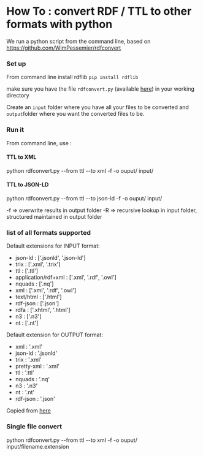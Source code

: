 # How To : convert RDF / TTL to other formats with python

We run a python script from the command line, based on https://github.com/WimPessemier/rdfconvert  


### Set up
From command line install rdflib
`pip install rdflib`

make sure you have the file `rdfconvert.py` (available [here](https://github.com/WimPessemier/rdfconvert )) in your working directory

Create an `input` folder where you have all your files to be converted and `output`folder where you want the converted files to be.

### Run it
From command line, use : 

#### TTL to XML
python rdfconvert.py --from ttl --to xml -f -o ouput/ input/

#### TTL to JSON-LD 
python rdfconvert.py --from ttl --to json-ld -f -o ouput/ input/

-f => overwrite results in output folder
-R => recursive lookup in input folder, structured maintained in output folder

### list of all formats supported

Default extensions for INPUT format:
 - json-ld             : ['.jsonld', '.json-ld']
 - trix                : ['.xml', '.trix']
 - ttl                 : ['.ttl']
 - application/rdf+xml : ['.xml', '.rdf', '.owl']
 - nquads              : ['.nq']
 - xml                 : ['.xml', '.rdf', '.owl']
 - text/html           : ['.html']
 - rdf-json            : ['.json']
 - rdfa                : ['.xhtml', '.html']
 - n3                  : ['.n3']
 - nt                  : ['.nt']

Default extension for OUTPUT format:
 - xml        : '.xml'
 - json-ld    : '.jsonld'
 - trix       : '.xml'
 - pretty-xml : '.xml'
 - ttl        : '.ttl'
 - nquads     : '.nq'
 - n3         : '.n3'
 - nt         : '.nt'
 - rdf-json   : '.json'
 
Copied from [here](https://github.com/WimPessemier/rdfconvert)

###  Single file convert
python rdfconvert.py --from ttl --to xml -f -o ouput/ input/filename.extension

